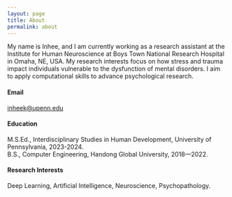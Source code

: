 ```yaml
---
layout: page
title: About
permalink: about
---
```

My name is Inhee, and I am currently working as a research assistant at the Institute for Human Neuroscience at Boys Town National Research Hospital in Omaha, NE, USA. My research interests focus on how stress and trauma impact individuals vulnerable to the dysfunction of mental disorders. I aim to apply computational skills to advance psychological research.

#### Email
inheek@upenn.edu

#### Education
M.S.Ed., Interdisciplinary Studies in Human Development, University of Pennsylvania, 2023-2024.\
B.S., Computer Engineering, Handong Global University, 2018—2022.

#### Research Interests
Deep Learning, Artificial Intelligence, Neuroscience, Psychopathology.
